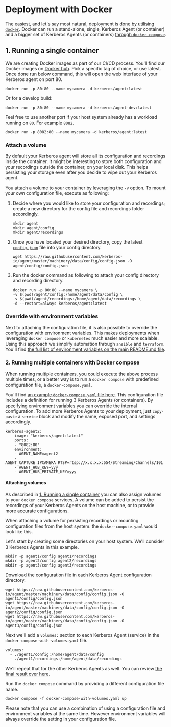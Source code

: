 # Deployment with Docker

The easiest, and let's say most natural, deployment is done [by utilising `docker`](#1-running-a-single-container). Docker can run a stand-alone, single, Kerberos Agent (or container) and a bigger set of Kerberos Agents (or containers) [through `docker compose`](#2-running-multiple-containers-with-docker-compose).

## 1. Running a single container

We are creating Docker images as part of our CI/CD process. You'll find our Docker images on [Docker hub](https://hub.docker.com/r/kerberos/agent). Pick a specific tag of choice, or use latest. Once done run below command, this will open the web interface of your Kerberos agent on port 80.

    docker run -p 80:80 --name mycamera -d kerberos/agent:latest

Or for a develop build:

    docker run -p 80:80 --name mycamera -d kerberos/agent-dev:latest

Feel free to use another port if your host system already has a workload running on `80`. For example `8082`.

    docker run -p 8082:80 --name mycamera -d kerberos/agent:latest

### Attach a volume

By default your Kerberos agent will store all its configuration and recordings inside the container. It might be interesting to store both configuration and your recordings outside the container, on your local disk. This helps persisting your storage even after you decide to wipe out your Kerberos agent.

You attach a volume to your container by leveraging the `-v` option. To mount your own configuration file, execute as following:

1.  Decide where you would like to store your configuration and recordings; create a new directory for the config file and recordings folder accordingly.

        mkdir agent
        mkdir agent/config
        mkdir agent/recordings

2.  Once you have located your desired directory, copy the latest [`config.json`](https://github.com/kerberos-io/agent/blob/master/machinery/data/config/config.json) file into your config directory.

        wget https://raw.githubusercontent.com/kerberos-io/agent/master/machinery/data/config/config.json -O agent/config/config.json

3.  Run the docker command as following to attach your config directory and recording directory.

        docker run -p 80:80 --name mycamera \
        -v $(pwd)/agent/config:/home/agent/data/config \
        -v $(pwd)/agent/recordings:/home/agent/data/recordings \
        -d --restart=always kerberos/agent:latest

### Override with environment variables

Next to attaching the configuration file, it is also possible to override the configuration with environment variables. This makes deployments when leveraging `docker compose` or `kubernetes` much easier and more scalable. Using this approach we simplify automation through `ansible` and `terraform`. You'll find [the full list of environment variables on the main README.md file](https://github.com/kerberos-io/agent#override-with-environment-variables).

### 2. Running multiple containers with Docker compose

When running multiple containers, you could execute the above process multiple times, or a better way is to run a `docker compose` with predefined configuration file, a `docker-compose.yaml`.

You'll find [an example `docker-compose.yaml` file here](https://github.com/kerberos-io/agent/blob/master/deployments/docker/docker-compose.yaml). This configuration file includes a definition for running 3 Kerberos Agents (or containers). By specifying environment variables you can override the internal configuration. To add more Kerberos Agents to your deployment, just `copy-paste` a `service` block and modify the name, exposed port, and settings accordingly.

    kerberos-agent2:
        image: "kerberos/agent:latest"
        ports:
        - "8082:80"
        environment:
        - AGENT_NAME=agent2
        - AGENT_CAPTURE_IPCAMERA_RTSP=rtsp://x.x.x.x:554/Streaming/Channels/101
        - AGENT_HUB_KEY=yyy
        - AGENT_HUB_PRIVATE_KEY=yyy

#### Attaching volumes

As described in [1. Running a single container](#1-running-a-single-container) you can also assign volumes to your `docker compose` services. A volume can be added to persist the recordings of your Kerberos Agents on the host machine, or to provide more accurate configurations.

When attaching a volume for persisting recordings or mounting configuration files from the host system. the `docker-compose.yaml` would look like this.

Let's start by creating some directories on your host system. We'll consider 3 Kerberos Agents in this example.

    mkdir -p agent1/config agent1/recordings
    mkdir -p agent2/config agent2/recordings
    mkdir -p agent3/config agent3/recordings

Download the configuration file in each Kerberos Agent configuration directory.

    wget https://raw.githubusercontent.com/kerberos-io/agent/master/machinery/data/config/config.json -O agent1/config/config.json
    wget https://raw.githubusercontent.com/kerberos-io/agent/master/machinery/data/config/config.json -O agent2/config/config.json
    wget https://raw.githubusercontent.com/kerberos-io/agent/master/machinery/data/config/config.json -O agent3/config/config.json

Next we'll add a `volumes:` section to each Kerberos Agent (service) in the `docker-compose-with-volumes.yaml` file.

    volumes:
      - ./agent1/config:/home/agent/data/config
      - ./agent1/recordings:/home/agent/data/recordings

We'll repeat that for the other Kerberos Agents as well. You can review [the final result over here](https://github.com/kerberos-io/agent/blob/master/deployments/docker/docker-compose-with-volumes.yaml).

Run the `docker compose` command by providing a different configuration file name.

    docker compose -f docker-compose-with-volumes.yaml up

Please note that you can use a combination of using a configuration file and environment variables at the same time. However environment variables will always override the setting in your configuration file.
